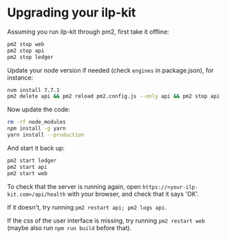 # Upgrading your ilp-kit

Assuming you run ilp-kit through pm2, first take it offline:
```sh
pm2 stop web
pm2 stop api
pm2 stop ledger
```

Update your node version if needed (check `engines` in package.json), for instance:
```sh
nvm install 7.7.1
pm2 delete api && pm2 reload pm2.config.js --only api && pm2 stop api
```

Now update the code:
```sh
rm -rf node_modules
npm install -g yarn
yarn install --production
```

And start it back up:
```sh
pm2 start ledger
pm2 start api
pm2 start web
```

To check that the server is running again, open `https://<your-ilp-kit.com>/api/health`
with your browser, and check that it says 'OK'.

If it doesn't, try running `pm2 restart api; pm2 logs api`.

If the css of the user interface is missing, try running `pm2 restart web` (maybe also run `npm run build` before that).
